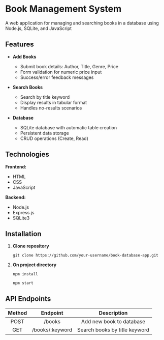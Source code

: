 # Book Management System

A web application for managing and searching books in a database using Node.js, SQLite, and JavaScript

## Features

- **Add Books**
  - Submit book details: Author, Title, Genre, Price
  - Form validation for numeric price input
  - Success/error feedback messages

- **Search Books**
  - Search by title keyword
  - Display results in tabular format
  - Handles no-results scenarios

- **Database**
  - SQLite database with automatic table creation
  - Persistent data storage
  - CRUD operations (Create, Read)

## Technologies

**Frontend:**
- HTML
- CSS
- JavaScript

**Backend:**
- Node.js
- Express.js
- SQLite3

## Installation

1. **Clone repository**
   ```
   git clone https://github.com/your-username/book-database-app.git
   ```
2. **On project directory**
   ```
   npm install
   ```
   ```
   npm start
   ```

## API Endpoints

| Method   | Endpoint          | Description                   |
|:--------:|:-----------------:|:-----------------------------:|
| POST     | /books            | Add new book to database      |
| GET      | /books/:keyword   | Search books by title keyword |

   
   
